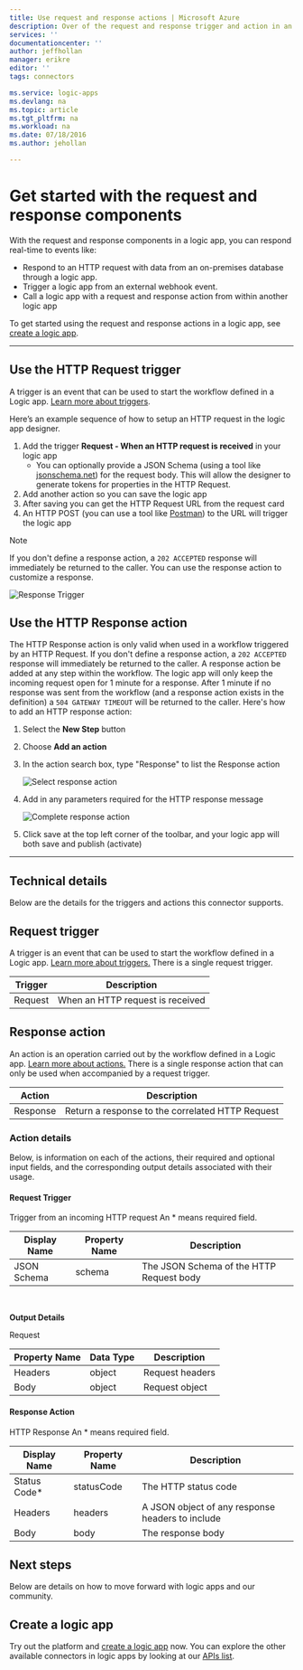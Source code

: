```yaml
---
title: Use request and response actions | Microsoft Azure
description: Over of the request and response trigger and action in an Azure Logic App
services: ''
documentationcenter: ''
author: jeffhollan
manager: erikre
editor: ''
tags: connectors

ms.service: logic-apps
ms.devlang: na
ms.topic: article
ms.tgt_pltfrm: na
ms.workload: na
ms.date: 07/18/2016
ms.author: jehollan

---
```

# Get started with the request and response components
With the request and response components in a logic app, you can respond real-time to events like:

* Respond to an HTTP request with data from an on-premises database through a logic app.
* Trigger a logic app from an external webhook event.
* Call a logic app with a request and response action from within another logic app

To get started using the request and response actions in a logic app, see [create a logic app](../app-service-logic/app-service-logic-create-a-logic-app.md).

- - -
## Use the HTTP Request trigger
A trigger is an event that can be used to start the workflow defined in a Logic app. [Learn more about triggers](connectors-overview.md). 

Here’s an example sequence of how to setup an HTTP request in the logic app designer.

1. Add the trigger **Request - When an HTTP request is received** in your logic app
   * You can optionally provide a JSON Schema (using a tool like [jsonschema.net](http://jsonschema.net)) for the request body.  This will allow the designer to generate tokens for properties in the HTTP Request.
2. Add another action so you can save the logic app
3. After saving you can get the HTTP Request URL from the request card
4. An HTTP POST (you can use a tool like [Postman](https://www.getpostman.com/)) to the URL will trigger the logic app

> [!NOTE]
> If you don't define a response action, a `202 ACCEPTED` response will immediately be returned to the caller.  You can use the response action to customize a response.
> 
> 

![Response Trigger](./media/connectors-native-reqres/using-trigger.png)

## Use the HTTP Response action
The HTTP Response action is only valid when used in a workflow triggered by an HTTP Request.  If you don't define a response action, a `202 ACCEPTED` response will immediately be returned to the caller.  A response action be added at any step within the workflow.  The logic app will only keep the incoming request open for 1 minute for a response.  After 1 minute if no response was sent from the workflow (and a response action exists in the definition) a `504 GATEWAY TIMEOUT` will be returned to the caller.  Here's how to add an HTTP response action:

1. Select the **New Step** button
2. Choose **Add an action**
3. In the action search box, type "Response" to list the Response action
   
    ![Select response action](./media/connectors-native-reqres/using-action-1.png)
4. Add in any parameters required for the HTTP response message
   
    ![Complete response action](./media/connectors-native-reqres/using-action-2.png)
5. Click save at the top left corner of the toolbar, and your logic app will both save and publish (activate)

- - -
## Technical details
Below are the details for the triggers and actions this connector supports.

## Request trigger
A trigger is an event that can be used to start the workflow defined in a Logic app. [Learn more about triggers.](connectors-overview.md) There is a single request trigger.

| Trigger | Description |
| --- | --- |
| Request |When an HTTP request is received |

## Response action
An action is an operation carried out by the workflow defined in a Logic app. [Learn more about actions.](connectors-overview.md) There is a single response action that can only be used when accompanied by a request trigger.

| Action | Description |
| --- | --- |
| Response |Return a response to the correlated HTTP Request |

### Action details
Below, is information on each of the actions, their required and optional input fields, and the corresponding output details associated with their usage.

#### Request Trigger
Trigger from an incoming HTTP request
An * means required field.

| Display Name | Property Name | Description |
| --- | --- | --- |
| JSON Schema |schema |The JSON Schema of the HTTP Request body |

<br>

**Output Details**

Request

| Property Name | Data Type | Description |
| --- | --- | --- |
| Headers |object |Request headers |
| Body |object |Request object |

#### Response Action
HTTP Response
An * means required field.

| Display Name | Property Name | Description |
| --- | --- | --- |
| Status Code* |statusCode |The HTTP status code |
| Headers |headers |A JSON object of any response headers to include |
| Body |body |The response body |

## Next steps
Below are details on how to move forward with logic apps and our community.

## Create a logic app
Try out the platform and [create a logic app](../app-service-logic/app-service-logic-create-a-logic-app.md) now. You can explore the other available connectors in logic apps by looking at our [APIs list](apis-list.md).

